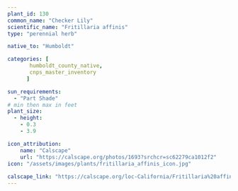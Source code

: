 ```yaml
---
plant_id: 130
common_name: "Checker Lily"
scientific_name: "Fritillaria affinis"
type: "perennial herb"

native_to: "Humboldt"

categories: [
       humboldt_county_native,
       cnps_master_inventory
      ]

sun_requirements:
  - "Part Shade"
# min then max in feet
plant_size:
  - height: 
    - 0.3
    - 3.9

icon_attribution: 
    name: "Calscape"
    url: "https://calscape.org/photos/1693?srchcr=sc62279ca1012f2"
icon: "/assets/images/plants/fritillaria_affinis_icon.jpg"
 
calscape_link: "https://calscape.org/loc-California/Fritillaria%20affinis(%20)"
---
```

